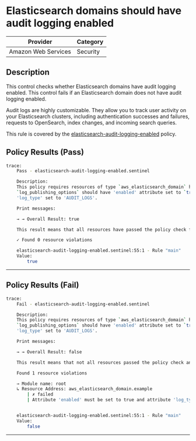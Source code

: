 # Elasticsearch domains should have audit logging enabled

| Provider            | Category  |
| ------------------- | --------  |
| Amazon Web Services |  Security |

## Description

This control checks whether Elasticsearch domains have audit logging enabled. This control fails if an Elasticsearch domain does not have audit logging enabled.

Audit logs are highly customizable. They allow you to track user activity on your Elasticsearch clusters, including authentication successes and failures, requests to OpenSearch, index changes, and incoming search queries.

This rule is covered by the [elasticsearch-audit-logging-enabled](../../policies/elasticsearch/elasticsearch-audit-logging-enabled.sentinel) policy.

## Policy Results (Pass)

```bash
trace:
    Pass - elasticsearch-audit-logging-enabled.sentinel

    Description:
    This policy requires resources of type `aws_elasticsearch_domain` have the
    `log_publishing_options` should have 'enabled' attribute set to `true` and
    'log_type' set to 'AUDIT_LOGS'.

    Print messages:

    → → Overall Result: true

    This result means that all resources have passed the policy check for the policy elasticsearch-audit-logging-enabled.

    ✓ Found 0 resource violations

    elasticsearch-audit-logging-enabled.sentinel:55:1 - Rule "main"
    Value:
        true
```

---

## Policy Results (Fail)

```bash
trace:
    Fail - elasticsearch-audit-logging-enabled.sentinel

    Description:
    This policy requires resources of type `aws_elasticsearch_domain` have the
    `log_publishing_options` should have 'enabled' attribute set to `true` and
    'log_type' set to 'AUDIT_LOGS'.

    Print messages:

    → → Overall Result: false

    This result means that not all resources passed the policy check and the protected behavior is not allowed for the policy elasticsearch-audit-logging-enabled.

    Found 1 resource violations

    → Module name: root
    ↳ Resource Address: aws_elasticsearch_domain.example
        | ✗ failed
        | Attribute 'enabled' must be set to true and attribute 'log_type' set to 'AUDIT_LOGS' or the attribute 'log_publishing_options' for 'aws_elasticsearch_domain' resources. Refer to https://docs.aws.amazon.com/securityhub/latest/userguide/es-controls.html#es-5 for more details.


    elasticsearch-audit-logging-enabled.sentinel:55:1 - Rule "main"
    Value:
        false
```

---

